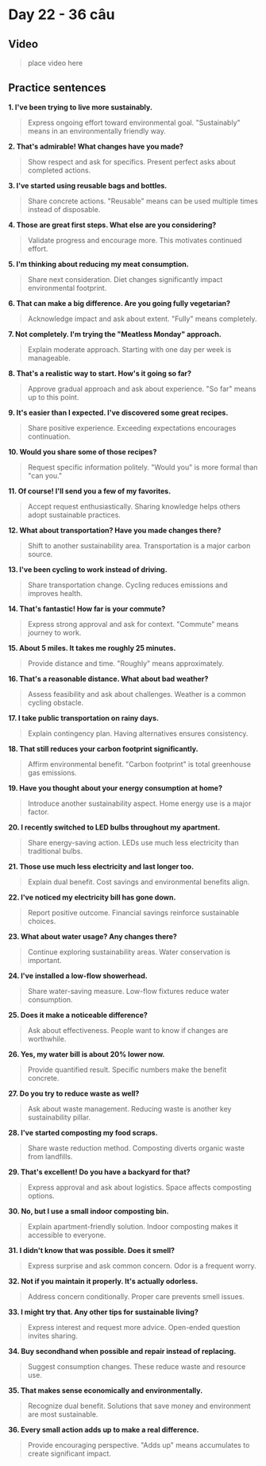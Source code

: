 # Day 22 - 36 câu

## Video
> place video here

## Practice sentences

**1. I've been trying to live more sustainably.**
> Express ongoing effort toward environmental goal. "Sustainably" means in an environmentally friendly way.

**2. That's admirable! What changes have you made?**
> Show respect and ask for specifics. Present perfect asks about completed actions.

**3. I've started using reusable bags and bottles.**
> Share concrete actions. "Reusable" means can be used multiple times instead of disposable.

**4. Those are great first steps. What else are you considering?**
> Validate progress and encourage more. This motivates continued effort.

**5. I'm thinking about reducing my meat consumption.**
> Share next consideration. Diet changes significantly impact environmental footprint.

**6. That can make a big difference. Are you going fully vegetarian?**
> Acknowledge impact and ask about extent. "Fully" means completely.

**7. Not completely. I'm trying the "Meatless Monday" approach.**
> Explain moderate approach. Starting with one day per week is manageable.

**8. That's a realistic way to start. How's it going so far?**
> Approve gradual approach and ask about experience. "So far" means up to this point.

**9. It's easier than I expected. I've discovered some great recipes.**
> Share positive experience. Exceeding expectations encourages continuation.

**10. Would you share some of those recipes?**
> Request specific information politely. "Would you" is more formal than "can you."

**11. Of course! I'll send you a few of my favorites.**
> Accept request enthusiastically. Sharing knowledge helps others adopt sustainable practices.

**12. What about transportation? Have you made changes there?**
> Shift to another sustainability area. Transportation is a major carbon source.

**13. I've been cycling to work instead of driving.**
> Share transportation change. Cycling reduces emissions and improves health.

**14. That's fantastic! How far is your commute?**
> Express strong approval and ask for context. "Commute" means journey to work.

**15. About 5 miles. It takes me roughly 25 minutes.**
> Provide distance and time. "Roughly" means approximately.

**16. That's a reasonable distance. What about bad weather?**
> Assess feasibility and ask about challenges. Weather is a common cycling obstacle.

**17. I take public transportation on rainy days.**
> Explain contingency plan. Having alternatives ensures consistency.

**18. That still reduces your carbon footprint significantly.**
> Affirm environmental benefit. "Carbon footprint" is total greenhouse gas emissions.

**19. Have you thought about your energy consumption at home?**
> Introduce another sustainability aspect. Home energy use is a major factor.

**20. I recently switched to LED bulbs throughout my apartment.**
> Share energy-saving action. LEDs use much less electricity than traditional bulbs.

**21. Those use much less electricity and last longer too.**
> Explain dual benefit. Cost savings and environmental benefits align.

**22. I've noticed my electricity bill has gone down.**
> Report positive outcome. Financial savings reinforce sustainable choices.

**23. What about water usage? Any changes there?**
> Continue exploring sustainability areas. Water conservation is important.

**24. I've installed a low-flow showerhead.**
> Share water-saving measure. Low-flow fixtures reduce water consumption.

**25. Does it make a noticeable difference?**
> Ask about effectiveness. People want to know if changes are worthwhile.

**26. Yes, my water bill is about 20% lower now.**
> Provide quantified result. Specific numbers make the benefit concrete.

**27. Do you try to reduce waste as well?**
> Ask about waste management. Reducing waste is another key sustainability pillar.

**28. I've started composting my food scraps.**
> Share waste reduction method. Composting diverts organic waste from landfills.

**29. That's excellent! Do you have a backyard for that?**
> Express approval and ask about logistics. Space affects composting options.

**30. No, but I use a small indoor composting bin.**
> Explain apartment-friendly solution. Indoor composting makes it accessible to everyone.

**31. I didn't know that was possible. Does it smell?**
> Express surprise and ask common concern. Odor is a frequent worry.

**32. Not if you maintain it properly. It's actually odorless.**
> Address concern conditionally. Proper care prevents smell issues.

**33. I might try that. Any other tips for sustainable living?**
> Express interest and request more advice. Open-ended question invites sharing.

**34. Buy secondhand when possible and repair instead of replacing.**
> Suggest consumption changes. These reduce waste and resource use.

**35. That makes sense economically and environmentally.**
> Recognize dual benefit. Solutions that save money and environment are most sustainable.

**36. Every small action adds up to make a real difference.**
> Provide encouraging perspective. "Adds up" means accumulates to create significant impact.

